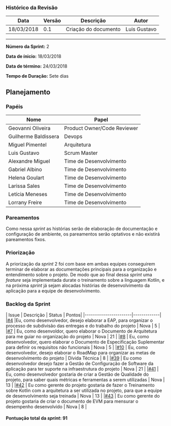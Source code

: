 ### Histórico da Revisão
| Data | Versão | Descrição | Autor |
|---|---|---|---|
| 18/03/2018| 0.1 |Criação do documento | Luis Gustavo |
-------------------------------------------------------------------------------------------------

**Número da Sprint:** 2

**Data de ínicio:** 18/03/2018

**Data de término:** 24/03/2018

**Tempo de Duração:** Sete dias


## **Planejamento**

### **Papéis**

| Nome                  | Papel |
|-----------------------|-------------|
| Geovanni Oliveira | Product Owner/Code Reviewer|
| Guilherme Baldissera | Devops |
| Miguel Pimentel | Arquitetura |
| Luis Gustavo | Scrum Master |
| Alexandre Miguel | Time de Desenvolvimento |
| Gabriel Albino | Time de Desenvolvimento |
| Helena Goulart | Time de Desenvolvimento |
| Larissa Sales | Time de Desenvolvimento |
| Letícia Meneses | Time de Desenvolvimento |
| Lorrany Freire | Time de Desenvolvimento |

### **Pareamentos**

Como nessa *sprint* as histórias serão de elaboração de documentação e configuração de ambiente, os pareamentos serão optativos e não existirá pareamentos fixos.

### **Priorização**

A priorização da *sprint* 2 foi com base em ambas equipes conseguirem terminar de elaborar as documentações principais para a organização e entendimento sobre o projeto. De modo que ao final dessa *sprint* uma *feature* seja implementada durate o treinamento sobre a linguagem Kotlin, e na próxima *sprint* já sejam alocadas histórias de desenvolvimento da aplicação para a equipe de desenvolvimento.

### **Backlog da Sprint**

| Issue | Descrição | Status | Pontos|
|-----------------------|-------------|
|[#4](https://github.com/fga-gpp-mds/2018.1-Grupo4/issues/4) |Eu, como desenvolvedor, desejo elaborar a EAP, para organizar o processo de subdivisão das entregas e do trabalho do projeto | Nova | 5 |
|[#7](https://github.com/fga-gpp-mds/2018.1-Grupo4/issues/7) | Eu, como desenvoldor, quero elaborar o Documento de Arquitetura para me guiar no organização do projeto | Nova | 21 |
|[#8](https://github.com/fga-gpp-mds/2018.1-Grupo4/issues/8) | Eu, como desenvolvedor, quero elaborar o Documento de Especificação Suplementar para definir os requisitos não funcionais | Nova | 5 |
|[#10](https://github.com/fga-gpp-mds/2018.1-Grupo4/issues/10) | Eu, como desenvolvedor, desejo elaborar o RoadMap para organizar as metas de desenvolvimento do projeto | Dívida Técnica | 8 |
|[#39](https://github.com/fga-gpp-mds/2018.1-Grupo4/issues/39) | Eu como desenvolvedor desejo fazer a Gestão de Configuração de Software da aplicação para ter suporte na infraestrutura do projeto | Nova | 21 |
|[#41](https://github.com/fga-gpp-mds/2018.1-Grupo4/issues/41) | Eu, como desenvolvedor gostaria de criar a Gestão de Qualidade do projeto, para saber quais métricas e ferramentas a serem utilizadas | Nova | 13 |
|[#42](https://github.com/fga-gpp-mds/2018.1-Grupo4/issues/42) | Eu como gerente do projeto gostaria de fazer o Treinamento sobre Kotlin com a arquitetura a ser utilizada no projeto, para que a equipe de desenvolvimento seja treinada | Nova | 13 |
|[#43](https://github.com/fga-gpp-mds/2018.1-Grupo4/issues/43) | Eu como gerente do projeto gostaria de criar o documento de EVM para mensurar o desempenho desenvolvido | Nova | 8 |

#### **Pontuação total da *sprint*: 91**

